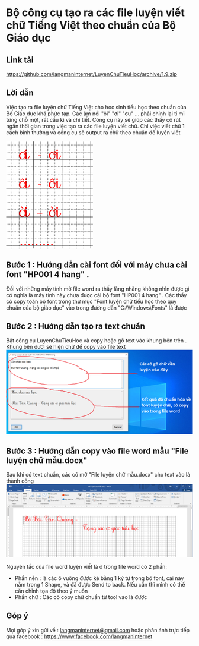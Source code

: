 # Bộ công cụ tạo ra các file luyện viết chữ Tiếng Việt theo chuẩn của Bộ Giáo dục


Link tải
------------
https://github.com/langmaninternet/LuyenChuTieuHoc/archive/1.9.zip


Lời dẫn
------------
Việc tạo ra file luyện chữ Tiếng Việt cho học sinh tiểu học theo chuẩn của Bộ Giáo dục khá phức tạp. Các âm nối "ôi" "ơi" "ơu" ... phải chỉnh lại tỉ mỉ từng chỗ một, rất cầu kì và chi tiết. Công cụ này sẽ giúp các thầy cô rút ngắn thời gian trong việc tạo ra các file luyện viết chữ. Chỉ việc viết chữ 1 cách bình thường và công cụ sẽ output ra chữ theo chuẩn để luyện viết


![](LuyenChuTieuHoc/VanDe.png)



Bước 1 : Hướng dẫn cài font đối với máy chưa cài font "HP001 4 hang" .
------------
Đối với những máy tính mở file word ra thấy lằng nhằng không nhìn được gì có nghĩa là máy tính này chưa được cài bộ font "HP001 4 hang" .
Các thầy cô copy toàn bộ font trong thư mục "Font luyện chữ tiểu học theo quy chuẩn của bộ giáo dục" vào trong đường dẫn "C:\Windows\Fonts" là được


Bước 2 : Hướng dẫn tạo ra text chuẩn 
------------
Bật công cụ LuyenChuTieuHoc và copy hoặc gõ text vào khung bên trên . Khung bên dưới sẽ hiện chữ để copy vào file text
![](LuyenChuTieuHoc/HuongDanSuDung.png)


Bước 3 : Hướng dẫn copy vào file word mẫu "File luyện chữ mẫu.docx"
------------
Sau khi có text chuẩn, các cô mở  "File luyện chữ mẫu.docx" cho text vào là thành công
![](LuyenChuTieuHoc/FileMau.png)


Nguyên tắc của file word luyện viết là ở trong file word có 2 phần:
+ Phần nền : là các ô vuông được kẻ bằng 1 ký tự trong bộ font, cái này nằm trong 1 Shape, và đã được Send to back. Nếu cần thì mình có thể căn chỉnh tọa độ theo ý muốn
+ Phần chữ : Các cô copy chữ chuẩn từ tool vào là được


Góp ý 
------------
Mọi góp ý xin gửi về : langmaninternet@gmail.com hoặc phản ánh trực tiếp qua facebook : https://www.facebook.com/langmaninternet

